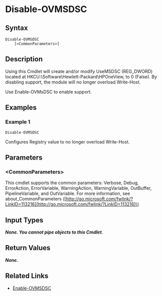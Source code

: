﻿---
description: Disable Microsoft DSC Support
---

# Disable-OVMSDSC

## Syntax

```text
Disable-OVMSDSC
    [<CommonParameters>]
```

## Description

Using this Cmdlet will create and/or modify UseMSDSC (REG_DWORD) located at HKCU:\Software\Hewlett-Packard\HPOneView, to 0 (False).  By disabling support, the module will no longer overload Write-Host.

Use Enable-OVMsDSC to enable support.

## Examples

###  Example 1 

```text
Disable-OVMSDSC
```

Configures Registry value to no longer overload Write-Host.

## Parameters

### &lt;CommonParameters&gt;

This cmdlet supports the common parameters: Verbose, Debug, ErrorAction, ErrorVariable, WarningAction, WarningVariable, OutBuffer, PipelineVariable, and OutVariable. For more information, see about\_CommonParameters \([http://go.microsoft.com/fwlink/?LinkID=113216](http://go.microsoft.com/fwlink/?LinkID=113216)\)

## Input Types

_**None. You cannot pipe objects to this Cmdlet.**_

## Return Values

_**None.**_



## Related Links

* [Enable-OVMSDSC](enable-ovmsdsc.md)

